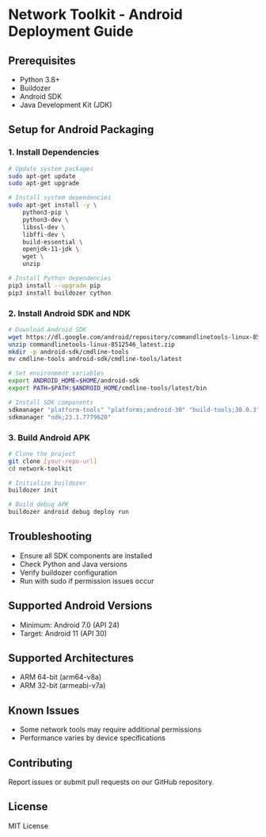 # Network Toolkit - Android Deployment Guide

## Prerequisites
- Python 3.8+
- Buildozer
- Android SDK
- Java Development Kit (JDK)

## Setup for Android Packaging

### 1. Install Dependencies
```bash
# Update system packages
sudo apt-get update
sudo apt-get upgrade

# Install system dependencies
sudo apt-get install -y \
    python3-pip \
    python3-dev \
    libssl-dev \
    libffi-dev \
    build-essential \
    openjdk-11-jdk \
    wget \
    unzip

# Install Python dependencies
pip3 install --upgrade pip
pip3 install buildozer cython
```

### 2. Install Android SDK and NDK
```bash
# Download Android SDK
wget https://dl.google.com/android/repository/commandlinetools-linux-8512546_latest.zip
unzip commandlinetools-linux-8512546_latest.zip
mkdir -p android-sdk/cmdline-tools
mv cmdline-tools android-sdk/cmdline-tools/latest

# Set environment variables
export ANDROID_HOME=$HOME/android-sdk
export PATH=$PATH:$ANDROID_HOME/cmdline-tools/latest/bin

# Install SDK components
sdkmanager "platform-tools" "platforms;android-30" "build-tools;30.0.3"
sdkmanager "ndk;23.1.7779620"
```

### 3. Build Android APK
```bash
# Clone the project
git clone [your-repo-url]
cd network-toolkit

# Initialize buildozer
buildozer init

# Build debug APK
buildozer android debug deploy run
```

## Troubleshooting
- Ensure all SDK components are installed
- Check Python and Java versions
- Verify buildozer configuration
- Run with sudo if permission issues occur

## Supported Android Versions
- Minimum: Android 7.0 (API 24)
- Target: Android 11 (API 30)

## Supported Architectures
- ARM 64-bit (arm64-v8a)
- ARM 32-bit (armeabi-v7a)

## Known Issues
- Some network tools may require additional permissions
- Performance varies by device specifications

## Contributing
Report issues or submit pull requests on our GitHub repository.

## License
MIT License
